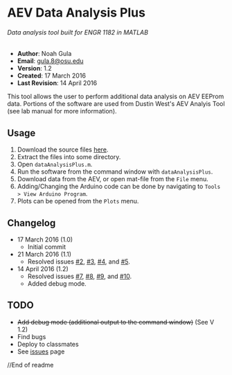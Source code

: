 # AEV Data Analysis Plus
###### Data analysis tool built for ENGR 1182 in MATLAB

- **Author**: Noah Gula
- **Email**: gula.8@osu.edu
- **Version**: 1.2
- **Created**: 17 March 2016
- **Last Revision**: 14 April 2016

This tool allows the user to perform additional data analysis on AEV EEProm data. Portions of the software are used from Dustin West's AEV Analyis Tool (see lab manual for more information). 

## Usage
1. Download the source files [here](https://github.com/gulanr/dataAnalysisPlus/archive/master.zip).
2. Extract the files into some directory.
3. Open `dataAnalysisPlus.m`.
4. Run the software from the command window with `dataAnalysisPlus`.
5. Download data from the AEV, or open mat-file from the `File` menu.
6. Adding/Changing the Arduino code can be done by navigating to `Tools > View Arduino Program`.
7. Plots can be opened from the `Plots` menu.

## Changelog
- 17 March 2016 (1.0)
  - Initial commit
- 21 March 2016 (1.1)
  - Resolved issues [#2](https://github.com/gulanr/dataAnalysisPlus/issues/2), [#3](https://github.com/gulanr/dataAnalysisPlus/issues/3), [#4](https://github.com/gulanr/dataAnalysisPlus/issues/4), and [#5](https://github.com/gulanr/dataAnalysisPlus/issues/5).
- 14 April 2016 (1.2)
  - Resolved issues [#7](https://github.com/gulanr/dataAnalysisPlus/issues/7), [#8](https://github.com/gulanr/dataAnalysisPlus/issues/8), [#9](https://github.com/gulanr/dataAnalysisPlus/issues/9), and [#10](https://github.com/gulanr/dataAnalysisPlus/issues/10).
  - Added debug mode.

## TODO
- ~~Add debug mode (additional output to the command window)~~ (See V 1.2)
- Find bugs
- Deploy to classmates
- See [issues](https://github.com/gulanr/dataAnalysisPlus/issues) page

//End of readme
